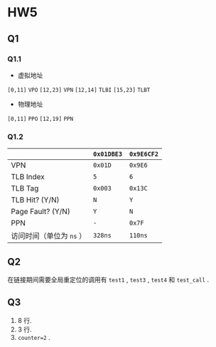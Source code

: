 # HW5

## Q1

### Q1.1

- 虚拟地址

`[0,11]` `VPO`
`[12,23]` `VPN`
`[12,14]` `TLBI`
`[15,23]` `TLBT`

- 物理地址

`[0,11]` `PPO`
`[12,19]` `PPN`

### Q1.2

||`0x01DBE3`|`0x9E6CF2`|
|-|-|-|
|VPN|`0x01D`|`0x9E6`|
|TLB Index|`5`|`6`|
|TLB Tag|`0x003`|`0x13C`|
|TLB Hit? (Y/N)|`N`|`Y`|
|Page Fault? (Y/N)|`Y`|`N`|
|PPN|`-`|`0x7F`|
|访问时间（单位为 `ns` ）|`328ns`|`110ns`|

## Q2

在链接期间需要全局重定位的调用有 `test1` , `test3` , `test4` 和 `test_call` .

## Q3

1. 8 行.
2. 3 行.
3. `counter=2` .